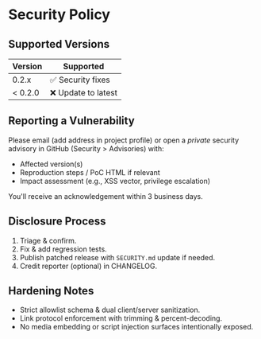 # Security Policy

## Supported Versions

| Version | Supported |
| ------- | --------- |
| 0.2.x   | ✅ Security fixes |
| < 0.2.0 | ❌ Update to latest |

## Reporting a Vulnerability

Please email (add address in project profile) or open a *private* security advisory in GitHub (Security > Advisories) with:

- Affected version(s)
- Reproduction steps / PoC HTML if relevant
- Impact assessment (e.g., XSS vector, privilege escalation)

You'll receive an acknowledgement within 3 business days.

## Disclosure Process

1. Triage & confirm.
2. Fix & add regression tests.
3. Publish patched release with `SECURITY.md` update if needed.
4. Credit reporter (optional) in CHANGELOG.

## Hardening Notes

- Strict allowlist schema & dual client/server sanitization.
- Link protocol enforcement with trimming & percent-decoding.
- No media embedding or script injection surfaces intentionally exposed.
